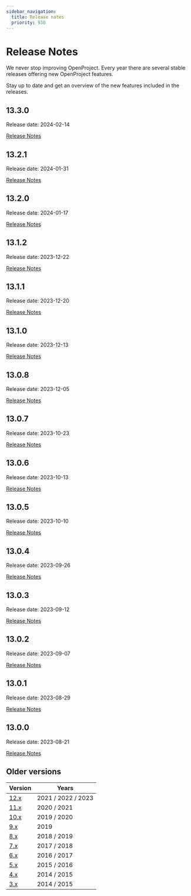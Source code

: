 ```yaml
---
sidebar_navigation:
  title: Release notes
  priority: 930
---
```


# Release Notes

We never stop improving OpenProject. Every year there are several stable releases offering new OpenProject features.

Stay up to date and get an overview of the new features included in the releases.


<!--- New release notes are generated below. Do not remove comment. -->
<!--- RELEASE MARKER -->

## 13.3.0

Release date: 2024-02-14

[Release Notes](13-3-0/)

## 13.2.1

Release date: 2024-01-31

[Release Notes](13-2-1/)


## 13.2.0

Release date: 2024-01-17

[Release Notes](13-2-0/)


## 13.1.2

Release date: 2023-12-22

[Release Notes](13-1-2/)


## 13.1.1

Release date: 2023-12-20

[Release Notes](13-1-1/)


## 13.1.0

Release date: 2023-12-13

[Release Notes](13-1-0/)


## 13.0.8

Release date: 2023-12-05

[Release Notes](13-0-8/)


## 13.0.7

Release date: 2023-10-23

[Release Notes](13-0-7/)


## 13.0.6

Release date: 2023-10-13

[Release Notes](13-0-6/)


## 13.0.5

Release date: 2023-10-10

[Release Notes](13-0-5/)


## 13.0.4

Release date: 2023-09-26

[Release Notes](13-0-4/)


## 13.0.3

Release date: 2023-09-12

[Release Notes](13-0-3/)


## 13.0.2

Release date: 2023-09-07

[Release Notes](13-0-2/)


## 13.0.1

Release date: 2023-08-29

[Release Notes](13-0-1/)


## 13.0.0

Release date: 2023-08-21

[Release Notes](13-0-0/)

## Older versions

| Version     | Years              |
|-------------|--------------------|
| [12.x](12/) | 2021 / 2022 / 2023 |
| [11.x](11/) | 2020 / 2021        |
| [10.x](10/) | 2019 / 2020        |
| [9.x](9/)   | 2019               |
| [8.x](8/)   | 2018 / 2019        |
| [7.x](7/)   | 2017 / 2018        |
| [6.x](6/)   | 2016 / 2017        |
| [5.x](5/)   | 2015 / 2016        |
| [4.x](4/)   | 2014 / 2015        |
| [3.x](3/)   | 2014 / 2015        |
